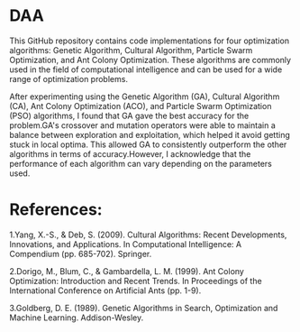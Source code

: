 # DAA

This GitHub repository contains code implementations for four optimization algorithms: 
Genetic Algorithm, Cultural Algorithm, Particle Swarm Optimization, and Ant Colony Optimization.
These algorithms are commonly used in the field of computational intelligence and can be used for a wide range of optimization problems.

After experimenting using the Genetic Algorithm (GA), Cultural Algorithm (CA), Ant Colony Optimization (ACO), and Particle Swarm Optimization (PSO) algorithms, I found that GA gave the best accuracy for the problem.GA's crossover and mutation operators were able to maintain a balance between exploration and exploitation, which helped it avoid getting stuck in local optima. This allowed GA to consistently outperform the other algorithms in terms of accuracy.However, I acknowledge that the performance of each algorithm can vary depending on the parameters used.

# References:
1.Yang, X.-S., & Deb, S. (2009). Cultural Algorithms: Recent Developments, Innovations, and Applications. In Computational Intelligence: A Compendium (pp. 685-702). Springer.

2.Dorigo, M., Blum, C., & Gambardella, L. M. (1999). Ant Colony Optimization: Introduction and Recent Trends. In Proceedings of the International Conference on Artificial Ants (pp. 1-9).

3.Goldberg, D. E. (1989). Genetic Algorithms in Search, Optimization and Machine Learning. Addison-Wesley.
